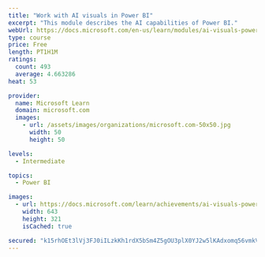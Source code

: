 ```yaml
---
title: "Work with AI visuals in Power BI"
excerpt: "This module describes the AI capabilities of Power BI."
webUrl: https://docs.microsoft.com/en-us/learn/modules/ai-visuals-power-bi/
type: course
price: Free
length: PT1H1M
ratings:
  count: 493
  average: 4.663286
heat: 53

provider:
  name: Microsoft Learn
  domain: microsoft.com
  images:
    - url: /assets/images/organizations/microsoft.com-50x50.jpg
      width: 50
      height: 50

levels:
  - Intermediate

topics:
  - Power BI

images:
  - url: https://docs.microsoft.com/learn/achievements/ai-visuals-power-bi-social.png
    width: 643
    height: 321
    isCached: true

secured: "k15rhOEt3lVj3FJ0iILzkKh1rdX5bSm4Z5gOU3plX0YJ2w5lKAdxomq56vmkVIcUHNx0PhwLbG0xJIgNr/HS38U/vzE+RDoGG2BRQLz+LY7uTY4ugSRMRRzgdnxV8CUeJneDwNvnrfwRvBCNDK9r6b/3tip2BlpiEf+6il8WyuqCAO83UctuFZvRURtyTKGJnhvGCmPXYnfCXiA4/qN5u+fDDThpMd115MqWlJve7NiRcbm1FedfL3CNkPm1QUzb58XPLNA7zF/bTZ5HpEu4MtLYDNIDgn6yzIL3toaJsPnRKM56rIUbmVgufJfZZDpV8IDVgWUTRJ6KmMVIhnnAPbBfQVIEyz4HsKpnCqF6QCUSTF5RQy0q8+iblP3NTQPk3WkmEXrqvWbMRd50ANTjSndgInD0LEy2CBHYtQyHhcg=;vw6imOtWQVgsqxerZPmheQ=="
---
```


